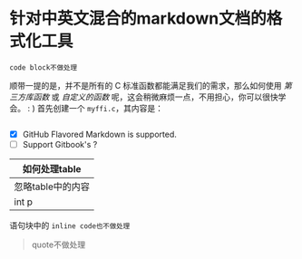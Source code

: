# 针对中英文混合的markdown文档的格式化工具

```
code block不做处理
```

顺带一提的是，并不是所有的 C 标准函数都能满足我们的需求，那么如何使用 *第三方库函数* 或 *自定义的函数* 呢，这会稍微麻烦一点，不用担心，你可以很快学会。 : )
首先创建一个 `myffi.c`，其内容是：

 ```c
 ```

- [x] GitHub Flavored Markdown is supported.
- [ ] Support Gitbook's ?

如何处理table  |
--  |
忽略table中的内容 |
| int p |

语句块中的 `inline
 code也不做处理`
> quote不做处理
